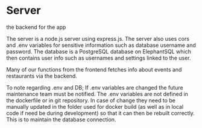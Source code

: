 # Server
the backend for the app

The server is a node.js server using express.js. The server also uses cors and .env variables for sensitive information such as database username and password. 
The database is a PostgreSQL database on ElephantSQL which then contains user info such as usernames and settings linked to the user.

Many of our functions from the frontend fetches info about events and restaurants via the backend.

To note regarding .env and DB; If .env variables are changed the future maintenance team must be notified.
The .env variables are not defined in the dockerfile or in git repository. In case of change they need to be manually updated in the folder used for docker build (as well as in local code if need be during development) so that it can then be rebuilt correctly. This is to maintain the database connection.
